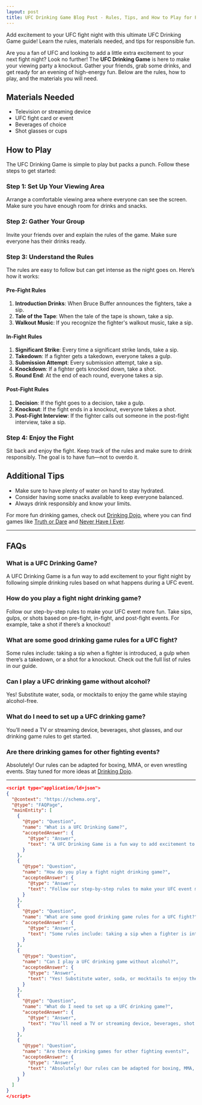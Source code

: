 ```yaml
---
layout: post
title: UFC Drinking Game Blog Post - Rules, Tips, and How to Play for Fight Night Fun
---
```


Add excitement to your UFC fight night with this ultimate UFC Drinking Game guide! Learn the rules, materials needed, and tips for responsible fun.

Are you a fan of UFC and looking to add a little extra excitement to your next fight night? Look no further! The **UFC Drinking Game** is here to make your viewing party a knockout. Gather your friends, grab some drinks, and get ready for an evening of high-energy fun. Below are the rules, how to play, and the materials you will need.

## Materials Needed

- Television or streaming device
- UFC fight card or event
- Beverages of choice
- Shot glasses or cups

## How to Play

The UFC Drinking Game is simple to play but packs a punch. Follow these steps to get started:

### Step 1: Set Up Your Viewing Area
Arrange a comfortable viewing area where everyone can see the screen. Make sure you have enough room for drinks and snacks.

### Step 2: Gather Your Group
Invite your friends over and explain the rules of the game. Make sure everyone has their drinks ready.

### Step 3: Understand the Rules
The rules are easy to follow but can get intense as the night goes on. Here’s how it works:

#### Pre-Fight Rules
1. **Introduction Drinks**: When Bruce Buffer announces the fighters, take a sip.
2. **Tale of the Tape**: When the tale of the tape is shown, take a sip.
3. **Walkout Music**: If you recognize the fighter's walkout music, take a sip.

#### In-Fight Rules
1. **Significant Strike**: Every time a significant strike lands, take a sip.
2. **Takedown**: If a fighter gets a takedown, everyone takes a gulp.
3. **Submission Attempt**: Every submission attempt, take a sip.
4. **Knockdown**: If a fighter gets knocked down, take a shot.
5. **Round End**: At the end of each round, everyone takes a sip.

#### Post-Fight Rules
1. **Decision**: If the fight goes to a decision, take a gulp.
2. **Knockout**: If the fight ends in a knockout, everyone takes a shot.
3. **Post-Fight Interview**: If the fighter calls out someone in the post-fight interview, take a sip.

### Step 4: Enjoy the Fight
Sit back and enjoy the fight. Keep track of the rules and make sure to drink responsibly. The goal is to have fun—not to overdo it.

## Additional Tips
- Make sure to have plenty of water on hand to stay hydrated.
- Consider having some snacks available to keep everyone balanced.
- Always drink responsibly and know your limits.

For more fun drinking games, check out [Drinking Dojo](https://drinkingdojo.com/), where you can find games like [Truth or Dare](https://drinkingdojo.com/games/truth-or-dare) and [Never Have I Ever](https://drinkingdojo.com/games/never-have-I-ever).

---

## FAQs

### What is a UFC Drinking Game?
A UFC Drinking Game is a fun way to add excitement to your fight night by following simple drinking rules based on what happens during a UFC event.

### How do you play a fight night drinking game?
Follow our step-by-step rules to make your UFC event more fun. Take sips, gulps, or shots based on pre-fight, in-fight, and post-fight events. For example, take a shot if there’s a knockout!

### What are some good drinking game rules for a UFC fight?
Some rules include: taking a sip when a fighter is introduced, a gulp when there’s a takedown, or a shot for a knockout. Check out the full list of rules in our guide.

### Can I play a UFC drinking game without alcohol?
Yes! Substitute water, soda, or mocktails to enjoy the game while staying alcohol-free.

### What do I need to set up a UFC drinking game?
You’ll need a TV or streaming device, beverages, shot glasses, and our drinking game rules to get started.

### Are there drinking games for other fighting events?
Absolutely! Our rules can be adapted for boxing, MMA, or even wrestling events. Stay tuned for more ideas at [Drinking Dojo](https://drinkingdojo.com).

---

```json
<script type="application/ld+json">
{
  "@context": "https://schema.org",
  "@type": "FAQPage",
  "mainEntity": [
    {
      "@type": "Question",
      "name": "What is a UFC Drinking Game?",
      "acceptedAnswer": {
        "@type": "Answer",
        "text": "A UFC Drinking Game is a fun way to add excitement to your fight night by following simple drinking rules based on what happens during a UFC event."
      }
    },
    {
      "@type": "Question",
      "name": "How do you play a fight night drinking game?",
      "acceptedAnswer": {
        "@type": "Answer",
        "text": "Follow our step-by-step rules to make your UFC event more fun. Take sips, gulps, or shots based on pre-fight, in-fight, and post-fight events. For example, take a shot if there’s a knockout!"
      }
    },
    {
      "@type": "Question",
      "name": "What are some good drinking game rules for a UFC fight?",
      "acceptedAnswer": {
        "@type": "Answer",
        "text": "Some rules include: taking a sip when a fighter is introduced, a gulp when there’s a takedown, or a shot for a knockout. Check out the full list of rules in our guide."
      }
    },
    {
      "@type": "Question",
      "name": "Can I play a UFC drinking game without alcohol?",
      "acceptedAnswer": {
        "@type": "Answer",
        "text": "Yes! Substitute water, soda, or mocktails to enjoy the game while staying alcohol-free."
      }
    },
    {
      "@type": "Question",
      "name": "What do I need to set up a UFC drinking game?",
      "acceptedAnswer": {
        "@type": "Answer",
        "text": "You’ll need a TV or streaming device, beverages, shot glasses, and our drinking game rules to get started."
      }
    },
    {
      "@type": "Question",
      "name": "Are there drinking games for other fighting events?",
      "acceptedAnswer": {
        "@type": "Answer",
        "text": "Absolutely! Our rules can be adapted for boxing, MMA, or even wrestling events. Stay tuned for more ideas at Drinking Dojo."
      }
    }
  ]
}
</script>